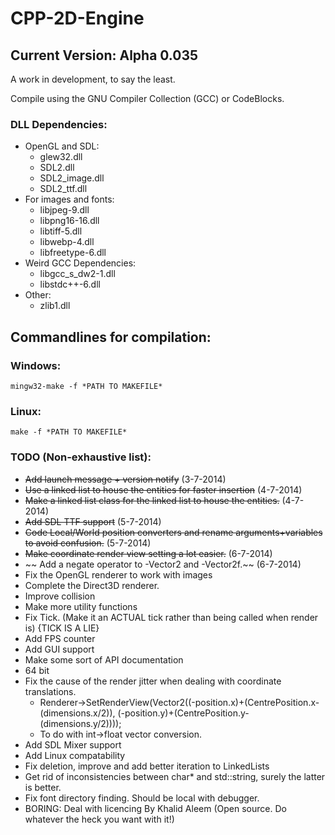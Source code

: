 # CPP-2D-Engine
## Current Version: Alpha 0.035
A work in development, to say the least.

Compile using the GNU Compiler Collection (GCC) or CodeBlocks.

### DLL Dependencies:
- OpenGL and SDL:
  - glew32.dll
  - SDL2.dll
  - SDL2_image.dll
  - SDL2_ttf.dll
- For images and fonts:
  - libjpeg-9.dll
  - libpng16-16.dll
  - libtiff-5.dll
  - libwebp-4.dll
  - libfreetype-6.dll
- Weird GCC Dependencies:
  - libgcc_s_dw2-1.dll
  - libstdc++-6.dll
- Other:
  - zlib1.dll
  
## Commandlines for compilation:
### Windows:
	mingw32-make -f *PATH TO MAKEFILE*
### Linux:
	make -f *PATH TO MAKEFILE*
	
### TODO (Non-exhaustive list):
- ~~Add launch message + version notify~~ (3-7-2014)
- ~~Use a linked list to house the entities for faster insertion~~ (4-7-2014)
- ~~Make a linked list class for the linked list to house the entities.~~ (4-7-2014)
- ~~Add SDL TTF support~~ (5-7-2014)
- ~~Code Local/World position converters and rename arguments+variables to avoid confusion.~~ (5-7-2014)
- ~~Make coordinate render view setting a lot easier.~~ (6-7-2014)
- ~~ Add a negate operator to -Vector2 and -Vector2f.~~ (6-7-2014)
- Fix the OpenGL renderer to work with images
- Complete the Direct3D renderer.
- Improve collision
- Make more utility functions
- Fix Tick. (Make it an ACTUAL tick rather than being called when render is) {TICK IS A LIE}
- Add FPS counter
- Add GUI support
- Make some sort of API documentation
- 64 bit
- Fix the cause of the render jitter when dealing with coordinate translations.
  - Renderer->SetRenderView(Vector2((-position.x)+(CentrePosition.x-(dimensions.x/2)), (-position.y)+(CentrePosition.y-(dimensions.y/2))));
  - To do with int->float vector conversion.
- Add SDL Mixer support
- Add Linux compatability
- Fix deletion, improve and add better iteration to LinkedLists
- Get rid of inconsistencies between char* and std::string, surely the latter is better.
- Fix font directory finding. Should be local with debugger.
- BORING: Deal with licencing
By Khalid Aleem
(Open source. Do whatever the heck you want with it!)
